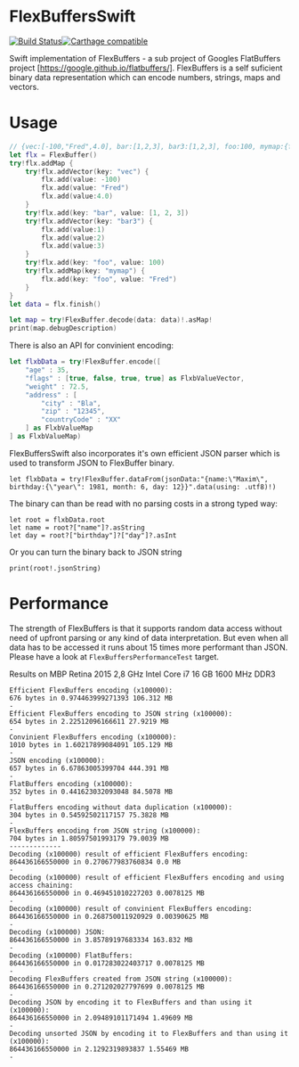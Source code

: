 # FlexBuffersSwift
[![Build Status](https://travis-ci.org/mzaks/FlexBuffersSwift.svg?branch=master)](https://travis-ci.org/mzaks/FlexBuffersSwift)[![Carthage compatible](https://img.shields.io/badge/Carthage-compatible-4BC51D.svg?style=flat)](https://github.com/Carthage/Carthage)

Swift implementation of FlexBuffers - a sub project of Googles FlatBuffers project [https://google.github.io/flatbuffers/].
FlexBuffers is a self suficient binary data representation which can encode numbers, strings, maps and vectors.

# Usage
```swift
// {vec:[-100,"Fred",4.0], bar:[1,2,3], bar3:[1,2,3], foo:100, mymap:{foo:"Fred"}}
let flx = FlexBuffer()
try!flx.addMap {
    try!flx.addVector(key: "vec") {
        flx.add(value: -100)
        flx.add(value: "Fred")
        flx.add(value:4.0)
    }
    try!flx.add(key: "bar", value: [1, 2, 3])
    try!flx.addVector(key: "bar3") {
        flx.add(value:1)
        flx.add(value:2)
        flx.add(value:3)
    }
    try!flx.add(key: "foo", value: 100)
    try!flx.addMap(key: "mymap") {
        flx.add(key: "foo", value: "Fred")
    }
}
let data = flx.finish()

let map = try!FlexBuffer.decode(data: data)!.asMap!
print(map.debugDescription)
```

There is also an API for convinient encoding:
```swift
let flxbData = try!FlexBuffer.encode([
    "age" : 35,
    "flags" : [true, false, true, true] as FlxbValueVector,
    "weight" : 72.5,
    "address" : [
        "city" : "Bla",
        "zip" : "12345",
        "countryCode" : "XX"
    ] as FlxbValueMap
] as FlxbValueMap)
```

FlexBuffersSwift also incorporates it's own efficient JSON parser which is used to transform JSON to FlexBuffer binary.

```
let flxbData = try!FlexBuffer.dataFrom(jsonData:"{name:\"Maxim\", birthday:{\"year\": 1981, month: 6, day: 12}}".data(using: .utf8)!)
```

The binary can than be read with no parsing costs in a strong typed way:

```
let root = flxbData.root
let name = root?["name"]?.asString
let day = root?["birthday"]?["day"]?.asInt
```

Or you can turn the binary back to JSON string

```
print(root!.jsonString)
```

# Performance
The strength of FlexBuffers is that it supports random data access without need of upfront parsing or any kind of data interpretation.
But even when all data has to be accessed it runs about 15 times more performant than JSON.
Please have a look at `FlexBuffersPerformanceTest` target.

Results on MBP Retina 2015
2,8 GHz Intel Core i7
16 GB 1600 MHz DDR3

```
Efficient FlexBuffers encoding (x100000):
676 bytes in 0.974463999271393 106.312 MB
-
Efficient FlexBuffers encoding to JSON string (x100000):
654 bytes in 2.22512096166611 27.9219 MB
-
Convinient FlexBuffers encoding (x100000):
1010 bytes in 1.60217899084091 105.129 MB
-
JSON encoding (x100000):
657 bytes in 6.67863005399704 444.391 MB
-
FlatBuffers encoding (x100000):
352 bytes in 0.441623032093048 84.5078 MB
-
FlatBuffers encoding without data duplication (x100000):
304 bytes in 0.54592502117157 75.3828 MB
-
FlexBuffers encoding from JSON string (x100000):
704 bytes in 1.80597501993179 79.0039 MB
-------------
Decoding (x100000) result of efficient FlexBuffers encoding:
864436166550000 in 0.270677983760834 0.0 MB
-
Decoding (x100000) result of efficient FlexBuffers encoding and using access chaining:
864436166550000 in 0.469451010227203 0.0078125 MB
-
Decoding (x100000) result of convinient FlexBuffers encoding:
864436166550000 in 0.268750011920929 0.00390625 MB
-
Decoding (x100000) JSON:
864436166550000 in 3.85789197683334 163.832 MB
-
Decoding (x100000) FlatBuffers:
864436166550000 in 0.017283022403717 0.0078125 MB
-
Decoding FlexBuffers created from JSON string (x100000):
864436166550000 in 0.271202027797699 0.0078125 MB
-
Decoding JSON by encoding it to FlexBuffers and than using it (x100000):
864436166550000 in 2.09489101171494 1.49609 MB
-
Decoding unsorted JSON by encoding it to FlexBuffers and than using it (x100000):
864436166550000 in 2.1292319893837 1.55469 MB
-
```
